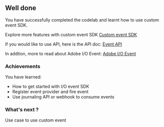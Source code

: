 ## Well done

You have successfully completed the codelab and learnt how to use custom event SDK.

Explore more features with custom event SDK
[Custom event SDK](https://github.com/adobe/aio-lib-events/)

If you would like to use API, here is the API doc: 
[Event API](https://www.adobe.io/apis/experienceplatform/events/ioeventsapi.html#!adobedocs/adobeio-events/master/events-api-reference.yaml)

In addtion, more to read about Adobe I/O Event: 
[Adobe I/O Event](https://www.adobe.io/apis/experienceplatform/events.html)


### Achievements

You have learned: 

* How to get started with I/O event SDK
* Register event provider and fire event 
* Use journaling API or webhook to consume events

### What's next ?

Use case to use custom event 